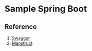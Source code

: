 # Sample Spring Boot

## Reference 

1. [Swagger](https://www.baeldung.com/swagger-2-documentation-for-spring-rest-api)
2. [Mapstruct](https://www.baeldung.com/mapstruct)

 